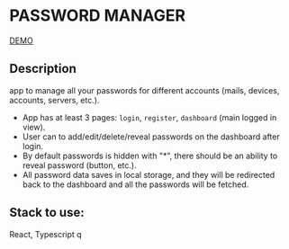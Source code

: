 # PASSWORD MANAGER

[DEMO](https://ernestofernandezua.github.io/react-password-manager/)

## Description

app to manage all your passwords for different accounts (mails, devices, accounts, servers, etc.).

- App has at least 3 pages: `login`, `register`, `dashboard` (main logged in view).
- User can to add/edit/delete/reveal passwords on the dashboard after login.
- By default passwords is hidden with "*", there should be an ability to reveal password (button, etc.).
- All password data saves in local storage, and they will be redirected back to the dashboard and all the passwords will be fetched.

## Stack to use: 
React, Typescript
q